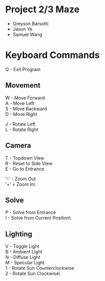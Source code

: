 # Project 2/3 Maze

- Greyson Barsotti
- Jason Ye
- Samuel Wang

# Keyboard Commands
Q - Exit Program

## Movement
W - Move Forward\
A - Move Left\
S - Move Backward\
D - Move Right

J - Rotate Left\
L - Rotate Right

## Camera
T - Topdown View\
R - Reset to Side View\
E - Go to Entrance

'-' - Zoom Out\
'+' = Zoom In\

## Solve
P - Solve from Entrance\
I - Solve from Current Position\

## Lighting
V - Toggle Light\
B - Ambient Light\
N - Diffuse Light\
M - Specular Light\
1 - Rotate Sun Counterclockwise\
2 - Rotate Sun Clockwise\
